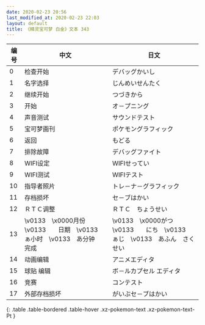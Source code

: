 ```yaml
---
date: 2020-02-23 20:56
last_modified_at: 2020-02-23 22:03
layout: default
title: 《精灵宝可梦 白金》文本 343
---
```

| 编号 | 中文 | 日文 |
| ---- | ---- | ---- |
| 0 | 检查开始 | デバッグかいし |
| 1 | 名字选择 | じんめいせんたく |
| 2 | 继续开始 | つづきから |
| 3 | 开始 | オ－プニング |
| 4 | 声音测试 | サウンドテスト |
| 5 | 宝可梦画刊 | ポケモングラフィック |
| 6 | 返回 | もどる |
| 7 | 排除故障 | デバッグファイト |
| 8 | WIFI设定 | WIFIせってい |
| 9 | WIFI测试 | WIFIテスト |
| 10 | 指导者照片 | トレ－ナ－グラフィック |
| 11 | 存档损坏 | セ－ブはかい |
| 12 | ＲＴＣ调整 | ＲＴＣ　ちょうせい |
| 13 | \v0133　\x0000月份　\v0133　　日期　\v0133　ぁ小时　\v0133　あ分钟　完成 | \v0133　\x0000がつ　\v0133　　にち　\v0133　ぁじ　\v0133　あふん　さくせい |
| 14 | 动画编辑 | アニメエディタ |
| 15 | 球贴 编辑 | ボ－ルカプセル エディタ |
| 16 | 竞赛 | コンテスト |
| 17 | 外部存档损坏 | がいぶセ－ブはかい |
{: .table .table-bordered .table-hover .xz-pokemon-text .xz-pokemon-text-Pt }